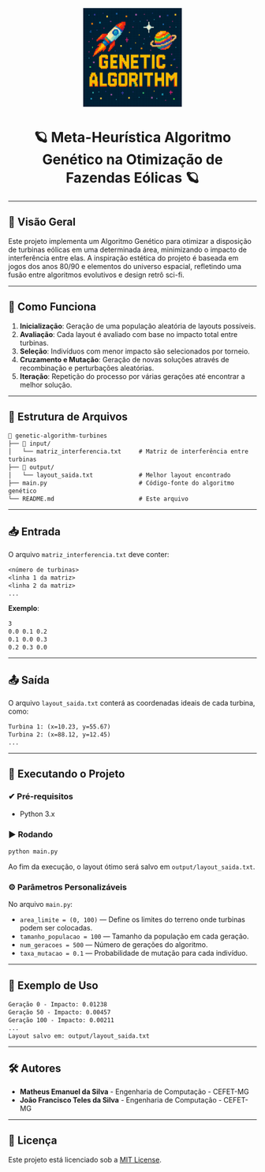 <div align="center">
    <img src="/logo.png" width="200" height="200">

# 🪐 Meta-Heurística Algoritmo Genético na Otimização de Fazendas Eólicas 🪐
</div>

---

## 🌌 Visão Geral

Este projeto implementa um Algoritmo Genético para otimizar a disposição de turbinas eólicas em uma determinada área, minimizando o impacto de interferência entre elas. A inspiração estética do projeto é baseada em jogos dos anos 80/90 e elementos do universo espacial, refletindo uma fusão entre algoritmos evolutivos e design retrô sci-fi.

---

## 🧠 Como Funciona

1. **Inicialização**: Geração de uma população aleatória de layouts possíveis.
2. **Avaliação**: Cada layout é avaliado com base no impacto total entre turbinas.
3. **Seleção**: Indivíduos com menor impacto são selecionados por torneio.
4. **Cruzamento e Mutação**: Geração de novas soluções através de recombinação e perturbações aleatórias.
5. **Iteração**: Repetição do processo por várias gerações até encontrar a melhor solução.

---

## 📁 Estrutura de Arquivos

```
📂 genetic-algorithm-turbines
├── 📂 input/
│   └── matriz_interferencia.txt     # Matriz de interferência entre turbinas
├── 📂 output/
│   └── layout_saida.txt             # Melhor layout encontrado
├── main.py                          # Código-fonte do algoritmo genético
└── README.md                        # Este arquivo
```

---

## 📥 Entrada

O arquivo `matriz_interferencia.txt` deve conter:

```
<número de turbinas>
<linha 1 da matriz>
<linha 2 da matriz>
...
```

**Exemplo**:

```
3
0.0 0.1 0.2
0.1 0.0 0.3
0.2 0.3 0.0
```

---

## 📤 Saída

O arquivo `layout_saida.txt` conterá as coordenadas ideais de cada turbina, como:

```
Turbina 1: (x=10.23, y=55.67)
Turbina 2: (x=88.12, y=12.45)
...
```

---

## 🚀 Executando o Projeto

### ✔ Pré-requisitos

- Python 3.x

### ▶ Rodando

```bash
python main.py
```

Ao fim da execução, o layout ótimo será salvo em `output/layout_saida.txt`.

### ⚙ Parâmetros Personalizáveis

No arquivo `main.py`:

- `area_limite = (0, 100)` — Define os limites do terreno onde turbinas podem ser colocadas.
- `tamanho_populacao = 100` — Tamanho da população em cada geração.
- `num_geracoes = 500` — Número de gerações do algoritmo.
- `taxa_mutacao = 0.1` — Probabilidade de mutação para cada indivíduo.

---

## 🧪 Exemplo de Uso

```
Geração 0 - Impacto: 0.01238
Geração 50 - Impacto: 0.00457
Geração 100 - Impacto: 0.00211
...
Layout salvo em: output/layout_saida.txt
```

---

## 🛠️ Autores

- **Matheus Emanuel da Silva** - Engenharia de Computação - CEFET-MG
- **João Francisco Teles da Silva** - Engenharia de Computação - CEFET-MG

---

## 📜 Licença

Este projeto está licenciado sob a [MIT License](LICENSE).

